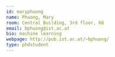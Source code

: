 ```yaml
---
id: maryphuong
name: Phuong, Mary
room: Central Building, 3rd floor, 68
email: bphuong@ist.ac.at
bio: machine learning
webpage: http://pub.ist.ac.at/~bphuong/
type: phdstudent
---
```

